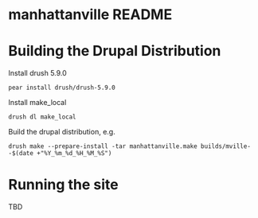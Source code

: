 manhattanville README
==============
# Building the Drupal Distribution

Install drush 5.9.0

	pear install drush/drush-5.9.0
    
Install make_local

	drush dl make_local

Build the drupal distribution, e.g.

	drush make --prepare-install -tar manhattanville.make builds/mville--$(date +"%Y_%m_%d_%H_%M_%S")


# Running the site

TBD

